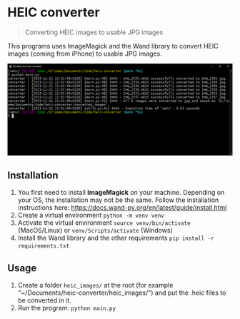 # HEIC converter
> Converting HEIC images to usable JPG images

This programs uses ImageMagick and the Wand library to convert HEIC images (coming from iPhone) to usable JPG images.

![example-image](example.png)

## Installation
1. You first need to install **ImageMagick** on your machine. Depending on your OS, the installation may not be the same.
Follow the installation instructions here: https://docs.wand-py.org/en/latest/guide/install.html
2. Create a virtual environment `python -m venv venv`
3. Activate the virtual environment `source venv/bin/activate` (MacOS/Linux) or `venv/Scripts/activate` (Windows)
4. Install the Wand library and the other requirements `pip install -r requirements.txt`

## Usage
1. Create a folder `heic_images/` at the root (for example "~/Documents/heic-converter/heic_images/") and put the .heic files to be converted in it.
2. Run the program: `python main.py`
